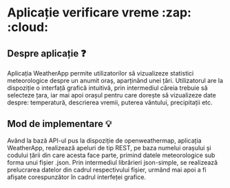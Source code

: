 <h1>Aplicație verificare vreme :zap: :cloud: </h1>

## Despre aplicație :question:

Aplicația WeatherApp permite utilizatorilor să vizualizeze statistici meteorologice despre un anumit oraș, aparținând unei țări. Utilizatorul are la dispoziție o interfață grafică intuitivă, prin intermediul căreia trebuie să selecteze țara, iar mai apoi orașul pentru care dorește să vizualizeze date despre: temperatură, descrierea vremii, puterea vântului, precipitații etc.

## Mod de implementare :bulb:

Având la bază API-ul pus la dispoziție de openweathermap, aplicația WeatherApp, realizează apeluri de tip REST, pe baza numelui orașului și codului țării din care acesta face parte, primind datele meteorologice sub forma unui fișier .json. Prin intermediul librărieri json-simple, se realizează prelucrarea datelor din cadrul respectivului fișier, urmând mai apoi a fi afișate corespunzător în cadrul interfeței grafice.
